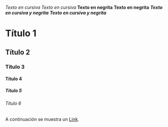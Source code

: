 
*Texto en cursiva*
_Texto en cursiva_
**Texto en negrita**
__Texto en negrita__
***Texto en cursiva y negrita***
___Texto en cursiva y negrita___


# Título 1
## Título 2
### Título 3
#### Título 4
##### Título 5
###### Título 6

A continuación se muestra un [Link](https://ejemplo.com/ "Título opcional del enlace").
